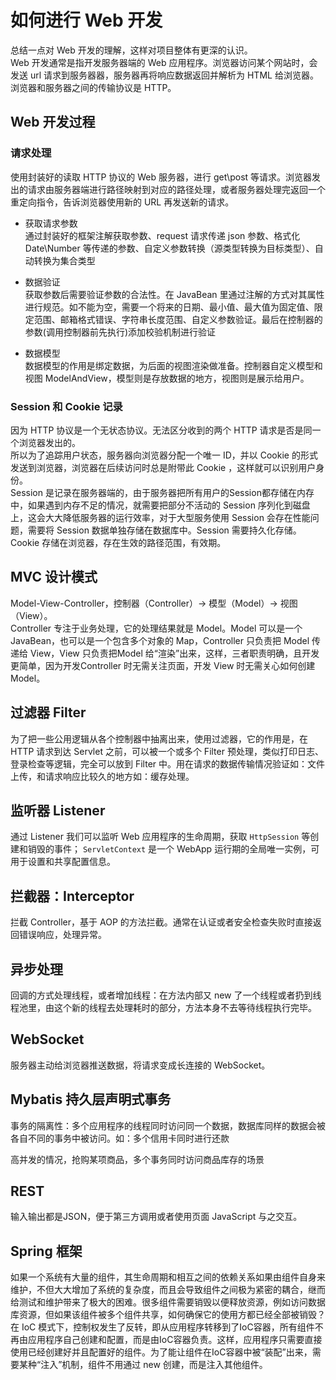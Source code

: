 # 如何进行 Web 开发 <!-- {docsify-ignore} -->
总结一点对 Web 开发的理解，这样对项目整体有更深的认识。     
Web 开发通常是指开发服务器端的 Web 应用程序。浏览器访问某个网站时，会发送 url 请求到服务器器，服务器再将响应数据返回并解析为 HTML 给浏览器。浏览器和服务器之间的传输协议是 HTTP。

## Web 开发过程
### 请求处理
使用封装好的读取 HTTP 协议的 Web 服务器，进行 get\post 等请求。浏览器发出的请求由服务器端进行路径映射到对应的路径处理，或者服务器处理完返回一个重定向指令，告诉浏览器使用新的 URL 再发送新的请求。
- 获取请求参数      
通过封装好的框架注解获取参数、request 请求传递 json 参数、格式化 Date\Number 等传递的参数、自定义参数转换（源类型转换为目标类型）、自动转换为集合类型
- 数据验证      
获取参数后需要验证参数的合法性。在 JavaBean 里通过注解的方式对其属性进行规范。如不能为空，需要一个将来的日期、最小值、最大值为固定值、限定范围、邮箱格式错误、字符串长度范围、自定义参数验证。最后在控制器的参数(调用控制器前先执行)添加校验机制进行验证

- 数据模型      
数据模型的作用是绑定数据，为后面的视图渲染做准备。控制器自定义模型和视图 ModelAndView，模型则是存放数据的地方，视图则是展示给用户。

### Session 和 Cookie 记录
因为 HTTP 协议是一个无状态协议。无法区分收到的两个 HTTP 请求是否是同一个浏览器发出的。      
所以为了追踪用户状态，服务器向浏览器分配一个唯一 ID，并以 Cookie 的形式发送到浏览器，浏览器在后续访问时总是附带此 Cookie ，这样就可以识别用户身份。       
Session 是记录在服务器端的，由于服务器把所有用户的Session都存储在内存中，如果遇到内存不足的情况，就需要把部分不活动的 Session 序列化到磁盘上，这会大大降低服务器的运行效率，对于大型服务使用 Session 会存在性能问题，需要将 Session 数据单独存储在数据库中。Session 需要持久化存储。
Cookie 存储在浏览器，存在生效的路径范围，有效期。

## MVC 设计模式
Model-View-Controller，控制器（Controller）→ 模型（Model）→ 视图（View）。      
Controller 专注于业务处理，它的处理结果就是 Model。Model 可以是一个 JavaBean，也可以是一个包含多个对象的 Map，Controller 只负责把 Model 传递给 View，View 只负责把Model 给“渲染”出来，这样，三者职责明确，且开发更简单，因为开发Controller 时无需关注页面，开发 View 时无需关心如何创建 Model。

## 过滤器 Filter
为了把一些公用逻辑从各个控制器中抽离出来，使用过滤器，它的作用是，在 HTTP 请求到达 Servlet 之前，可以被一个或多个 Filter 预处理，类似打印日志、登录检查等逻辑，完全可以放到 Filter 中。用在请求的数据传输情况验证如：文件上传，和请求响应比较久的地方如：缓存处理。

## 监听器 Listener      
通过 Listener 我们可以监听 Web 应用程序的生命周期，获取 `HttpSession` 等创建和销毁的事件；
`ServletContext` 是一个 WebApp 运行期的全局唯一实例，可用于设置和共享配置信息。

## 拦截器：Interceptor
拦截 Controller，基于 AOP 的方法拦截。通常在认证或者安全检查失败时直接返回错误响应，处理异常。

## 异步处理
回调的方式处理线程，或者增加线程：在方法内部又 new 了一个线程或者扔到线程池里，由这个新的线程去处理耗时的部分，方法本身不去等待线程执行完毕。

## WebSocket
服务器主动给浏览器推送数据，将请求变成长连接的 WebSocket。


## Mybatis 持久层声明式事务

事务的隔离性：多个应用程序的线程同时访问同一个数据，数据库同样的数据会被各自不同的事务中被访问。如：多个信用卡同时进行还款

高并发的情况，抢购某项商品，多个事务同时访问商品库存的场景
## REST
输入输出都是JSON，便于第三方调用或者使用页面 JavaScript 与之交互。

## Spring 框架
如果一个系统有大量的组件，其生命周期和相互之间的依赖关系如果由组件自身来维护，不但大大增加了系统的复杂度，而且会导致组件之间极为紧密的耦合，继而给测试和维护带来了极大的困难。很多组件需要销毁以便释放资源，例如访问数据库资源，但如果该组件被多个组件共享，如何确保它的使用方都已经全部被销毁？        
在 IoC 模式下，控制权发生了反转，即从应用程序转移到了IoC容器，所有组件不再由应用程序自己创建和配置，而是由IoC容器负责。这样，应用程序只需要直接使用已经创建好并且配置好的组件。为了能让组件在IoC容器中被“装配”出来，需要某种“注入”机制，组件不用通过 new 创建，而是注入其他组件。